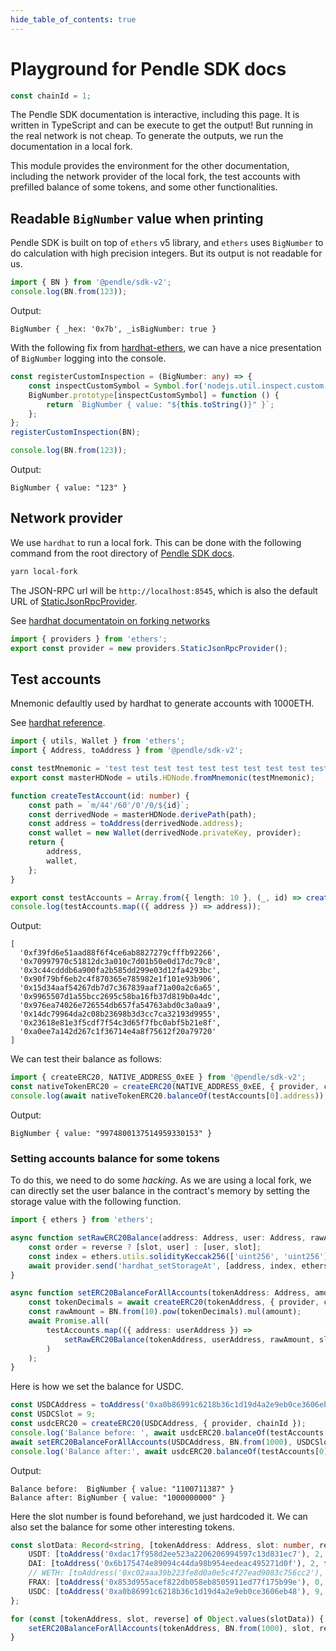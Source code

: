 ```yaml
---
hide_table_of_contents: true
---
```



# Playground for Pendle SDK docs

```ts
const chainId = 1;
```

The Pendle SDK documentation is interactive, including this page. It is written
in TypeScript and can be execute to get the output! But running in the real
network is not cheap. To generate the outputs, we run the documentation in a
local fork.

This module provides the environment for the other documentation, including the
network provider of the local fork, the test accounts with prefilled
balance of some tokens, and some other functionalities.

## Readable `BigNumber` value when printing
Pendle SDK is built on top of `ethers` v5 library, and `ethers` uses `BigNumber`
to do calculation with high precision integers. But its output is not readable for
us.

```ts
import { BN } from '@pendle/sdk-v2';
console.log(BN.from(123));
```

Output:

```
BigNumber { _hex: '0x7b', _isBigNumber: true }
```

With the following fix from [hardhat-ethers](https://github.com/NomicFoundation/hardhat/blob/main/packages/hardhat-ethers/src/internal/index.ts#L19-L25),
we can have a nice presentation of `BigNumber` logging into the console.

```ts
const registerCustomInspection = (BigNumber: any) => {
    const inspectCustomSymbol = Symbol.for('nodejs.util.inspect.custom');
    BigNumber.prototype[inspectCustomSymbol] = function () {
        return `BigNumber { value: "${this.toString()}" }`;
    };
};
registerCustomInspection(BN);

console.log(BN.from(123));
```

Output:

```
BigNumber { value: "123" }
```

## Network provider

We use `hardhat` to run a local fork. This can be done with the following
command from the root directory of [Pendle SDK docs](https://github.com/pendle-finance/pendle-sdk-core-v2-docs).

```sh
yarn local-fork
```

The JSON-RPC url will be `http://localhost:8545`, which is also the default URL of
[StaticJsonRpcProvider](https://docs.ethers.org/v5/api/providers/jsonrpc-provider/#StaticJsonRpcProvider).

See [hardhat documentatoin on forking networks](https://hardhat.org/hardhat-network/docs/guides/forking-other-networks)

```ts
import { providers } from 'ethers';
export const provider = new providers.StaticJsonRpcProvider();
```

## Test accounts
Mnemonic defaultly used by hardhat to generate accounts with 1000ETH.

See [hardhat reference](https://hardhat.org/hardhat-network/docs/reference).

```ts
import { utils, Wallet } from 'ethers';
import { Address, toAddress } from '@pendle/sdk-v2';

const testMnemonic = 'test test test test test test test test test test test junk';
export const masterHDNode = utils.HDNode.fromMnemonic(testMnemonic);

function createTestAccount(id: number) {
    const path = `m/44'/60'/0'/0/${id}`;
    const derrivedNode = masterHDNode.derivePath(path);
    const address = toAddress(derrivedNode.address);
    const wallet = new Wallet(derrivedNode.privateKey, provider);
    return {
        address,
        wallet,
    };
}

export const testAccounts = Array.from({ length: 10 }, (_, id) => createTestAccount(id));
console.log(testAccounts.map(({ address }) => address));
```

Output:

```
[
  '0xf39fd6e51aad88f6f4ce6ab8827279cfffb92266',
  '0x70997970c51812dc3a010c7d01b50e0d17dc79c8',
  '0x3c44cdddb6a900fa2b585dd299e03d12fa4293bc',
  '0x90f79bf6eb2c4f870365e785982e1f101e93b906',
  '0x15d34aaf54267db7d7c367839aaf71a00a2c6a65',
  '0x9965507d1a55bcc2695c58ba16fb37d819b0a4dc',
  '0x976ea74026e726554db657fa54763abd0c3a0aa9',
  '0x14dc79964da2c08b23698b3d3cc7ca32193d9955',
  '0x23618e81e3f5cdf7f54c3d65f7fbc0abf5b21e8f',
  '0xa0ee7a142d267c1f36714e4a8f75612f20a79720'
]
```

We can test their balance as follows:

```ts
import { createERC20, NATIVE_ADDRESS_0xEE } from '@pendle/sdk-v2';
const nativeTokenERC20 = createERC20(NATIVE_ADDRESS_0xEE, { provider, chainId });
console.log(await nativeTokenERC20.balanceOf(testAccounts[0].address));
```

Output:

```
BigNumber { value: "9974800137514959330153" }
```

### Setting accounts balance for some tokens
To do this, we need to do some _hacking_. As we are using a local fork, we can
directly set the user balance in the contract's memory by setting the storage value
with the following function.

```ts
import { ethers } from 'ethers';

async function setRawERC20Balance(address: Address, user: Address, rawAmount: BN, slot: number, reverse = false) {
    const order = reverse ? [slot, user] : [user, slot];
    const index = ethers.utils.solidityKeccak256(['uint256', 'uint256'], order);
    await provider.send('hardhat_setStorageAt', [address, index, ethers.utils.hexZeroPad(rawAmount.toHexString(), 32)]);
}

async function setERC20BalanceForAllAccounts(tokenAddress: Address, amount: BN, slot: number, reverse = false) {
    const tokenDecimals = await createERC20(tokenAddress, { provider, chainId }).decimals();
    const rawAmount = BN.from(10).pow(tokenDecimals).mul(amount);
    await Promise.all(
        testAccounts.map(({ address: userAddress }) =>
            setRawERC20Balance(tokenAddress, userAddress, rawAmount, slot, reverse)
        )
    );
}
```

Here is how we set the balance for USDC.

```ts
const USDCAddress = toAddress('0xa0b86991c6218b36c1d19d4a2e9eb0ce3606eb48');
const USDCSlot = 9;
const usdcERC20 = createERC20(USDCAddress, { provider, chainId });
console.log('Balance before: ', await usdcERC20.balanceOf(testAccounts[0].address));
await setERC20BalanceForAllAccounts(USDCAddress, BN.from(1000), USDCSlot, false);
console.log('Balance after:', await usdcERC20.balanceOf(testAccounts[0].address));
```

Output:

```
Balance before:  BigNumber { value: "1100711387" }
Balance after: BigNumber { value: "1000000000" }
```

Here the slot number is found beforehand, we just hardcoded it. We can also set the balance
for some other interesting tokens.

```ts
const slotData: Record<string, [tokenAddress: Address, slot: number, reverse: boolean]> = {
    USDT: [toAddress('0xdac17f958d2ee523a2206206994597c13d831ec7'), 2, false],
    DAI: [toAddress('0x6b175474e89094c44da98b954eedeac495271d0f'), 2, false],
    // WETH: [toAddress('0xc02aaa39b223fe8d0a0e5c4f27ead9083c756cc2'), 3, false],
    FRAX: [toAddress('0x853d955acef822db058eb8505911ed77f175b99e'), 0, false],
    USDC: [toAddress('0xa0b86991c6218b36c1d19d4a2e9eb0ce3606eb48'), 9, false],
};

for (const [tokenAddress, slot, reverse] of Object.values(slotData)) {
    setERC20BalanceForAllAccounts(tokenAddress, BN.from(1000), slot, reverse);
}
```
